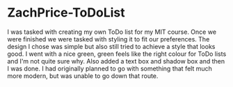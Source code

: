 # ZachPrice-ToDoList

I was tasked with creating my own ToDo list for my MIT course. Once we were finished we were tasked with styling it to fit our preferences. The design I chose was simple but also still tried to achieve a style that looks good. I went with a nice green, green feels like the right colour for ToDo lists and I'm not quite sure why. Also added a text box and shadow box and then I was done. I had originally planned to go with something that felt much more modern, but was unable to go down that route.
